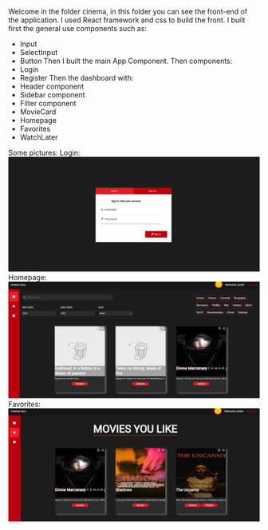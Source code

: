 Welcome in the folder cinema, in this folder you can see the front-end of the application.
I used React framework and css to build the front.
I built first the general use components such as:
- Input
- SelectInput
- Button
Then I built the main App Component.
Then components:
- Login
- Register
Then the dashboard with:
- Header component
- Sidebar component
- Filter component
- MovieCard
- Homepage
- Favorites
- WatchLater

Some pictures:
Login: ![login](img-readme/login.png)
Homepage: ![homepage](img-readme/homepage.png)
Favorites: ![favorites](img-readme/favorites.png)
